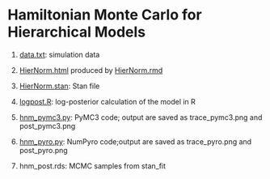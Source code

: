 # Hamiltonian Monte Carlo for Hierarchical Models

1. [data.txt](data.txt): simulation data

2. [HierNorm.html](HierNorm.html) produced by [HierNorm.rmd](HierNorm.rmd)

3. [HierNorm.stan](HierNorm.stan): Stan file

4. [logpost.R](logpost.R): log-posterior calculation of the model in R

5. [hnm_pymc3.py](hnm_pymc3.py): PyMC3 code; output are saved as trace_pymc3.png and post_pymc3.png

6. [hnm_pyro.py](hnm_pyro.py): NumPyro code;output are saved as trace_pyro.png and post_pyro.png

7. hnm_post.rds: MCMC samples from stan_fit


